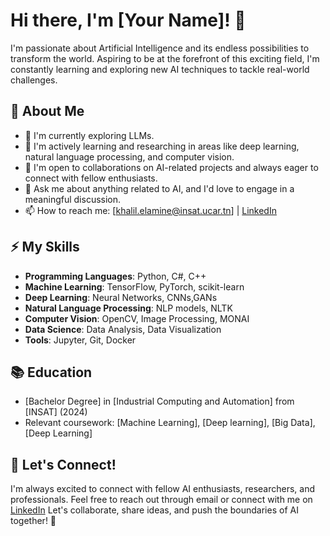 # Hi there, I'm [Your Name]! 👋

I'm passionate about Artificial Intelligence and its endless possibilities to transform the world. Aspiring to be at the forefront of this exciting field, I'm constantly learning and exploring new AI techniques to tackle real-world challenges.

## 🚀 About Me

- 🔭 I'm currently exploring LLMs.
- 🌱 I'm actively learning and researching in areas like deep learning, natural language processing, and computer vision.
- 👯 I'm open to collaborations on AI-related projects and always eager to connect with fellow enthusiasts.
- 💬 Ask me about anything related to AI, and I'd love to engage in a meaningful discussion.
- 📫 How to reach me: [khalil.elamine@insat.ucar.tn] | [LinkedIn](https://www.linkedin.com/in/khalil-el-amine/) 


## ⚡ My Skills

- **Programming Languages**: Python, C#, C++
- **Machine Learning**: TensorFlow, PyTorch, scikit-learn
- **Deep Learning**: Neural Networks, CNNs,GANs
- **Natural Language Processing**: NLP models, NLTK
- **Computer Vision**: OpenCV, Image Processing, MONAI
- **Data Science**: Data Analysis, Data Visualization
- **Tools**: Jupyter, Git, Docker


## 📚 Education

- [Bachelor Degree] in [Industrial Computing and Automation] from [INSAT] (2024)
- Relevant coursework: [Machine Learning], [Deep learning], [Big Data], [Deep Learning]


## 🤝 Let's Connect!

I'm always excited to connect with fellow AI enthusiasts, researchers, and professionals. Feel free to reach out through email or connect with me on  [LinkedIn](https://www.linkedin.com/in/khalil-el-amine/) Let's collaborate, share ideas, and push the boundaries of AI together! 🤖


